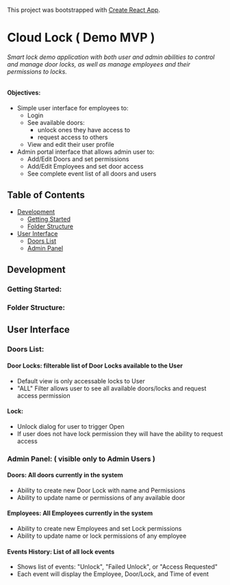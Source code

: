 This project was bootstrapped with [Create React App](https://github.com/facebookincubator/create-react-app).


# Cloud Lock ( Demo MVP )
###### Smart lock demo application with both user and admin abilities to control and manage door locks, as well as manage employees and their permissions to locks.

#### Objectives:
- Simple user interface for employees to:
  - Login
  - See available doors:
    - unlock ones they have access to
	- request access to others
  - View and edit their user profile
- Admin portal interface that allows admin user to:
  - Add/Edit Doors and set permissions
  - Add/Edit Employees and set door access
  - See complete event list of all doors and users

## Table of Contents
- [Development](#developers)
  - [Getting Started](#getting-started)
  - [Folder Structure](#folder-structure)
- [User Interface](#user-interface)
  - [Doors List](#doors-list)
  - [Admin Panel](#admin-panel)


## Development
### Getting Started:

### Folder Structure:


## User Interface
### Doors List:
#### Door Locks: filterable list of Door Locks available to the User
  - Default view is only accessable locks to User
  - "ALL" Filter allows user to see all available doors/locks and request access permission

#### Lock:
  - Unlock dialog for user to trigger Open
  - If user does not have lock permission they will have the ability to request access


### Admin Panel: ( visible only to Admin Users )
#### Doors: All doors currently in the system
  - Ability to create new Door Lock with name and Permissions
  - Ability to update name or permissions of any available door

#### Employees: All Employees currently in the system
  - Ability to create new Employees and set Lock permissions
  - Ability to update name or lock permissions of any employee


#### Events History: List of all lock events
  - Shows list of events: "Unlock", "Failed Unlock", or "Access Requested"
  - Each event will display the Employee, Door/Lock, and Time of event

